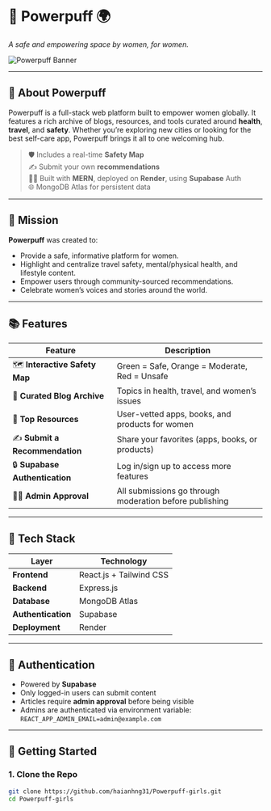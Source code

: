# 💖 Powerpuff 🌍  
*A safe and empowering space by women, for women.*

![Powerpuff Banner](https://raw.githubusercontent.com/haianhng31/Powerpuff-girls\frontend\src\Images\powerpuffLogo.png)

---

## 🌟 About Powerpuff

Powerpuff is a full-stack web platform built to empower women globally. It features a rich archive of blogs, resources, and tools curated around **health**, **travel**, and **safety**. Whether you’re exploring new cities or looking for the best self-care app, Powerpuff brings it all to one welcoming hub.

> 🛡️ Includes a real-time **Safety Map**  
> ✍️ Submit your own **recommendations**  
> 👩‍💻 Built with **MERN**, deployed on **Render**, using **Supabase** Auth  
> 🌐 MongoDB Atlas for persistent data

---

## 🎯 Mission

**Powerpuff** was created to:

- Provide a safe, informative platform for women.
- Highlight and centralize travel safety, mental/physical health, and lifestyle content.
- Empower users through community-sourced recommendations.
- Celebrate women’s voices and stories around the world.

---

## 📚 Features

| Feature | Description |
|--------|-------------|
| 🗺️ **Interactive Safety Map** | Green = Safe, Orange = Moderate, Red = Unsafe |
| 📖 **Curated Blog Archive** | Topics in health, travel, and women’s issues |
| 📱 **Top Resources** | User-vetted apps, books, and products for women |
| ✍️ **Submit a Recommendation** | Share your favorites (apps, books, or products) |
| 🔒 **Supabase Authentication** | Log in/sign up to access more features |
| 🧑‍⚖️ **Admin Approval** | All submissions go through moderation before publishing |

---

## 🔧 Tech Stack

| Layer | Technology |
|-------|------------|
| **Frontend** | React.js + Tailwind CSS |
| **Backend** | Express.js |
| **Database** | MongoDB Atlas |
| **Authentication** | Supabase |
| **Deployment** | Render |

---

## 🔐 Authentication

- Powered by **Supabase**
- Only logged-in users can submit content
- Articles require **admin approval** before being visible
- Admins are authenticated via environment variable:  
  `REACT_APP_ADMIN_EMAIL=admin@example.com`

---

## 🚀 Getting Started

### 1. Clone the Repo

```bash
git clone https://github.com/haianhng31/Powerpuff-girls.git
cd Powerpuff-girls

